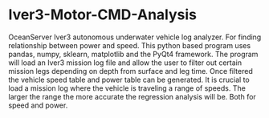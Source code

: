# Iver3-Motor-CMD-Analysis
OceanServer Iver3 autonomous underwater vehicle log analyzer. For finding relationship between power and speed.
This python based program uses pandas, numpy, sklearn, matplotlib and the PyQt4 framework.
The program will load an Iver3 mission log file and allow the user to filter out certain mission legs depending on depth from surface and leg time. Once filtered the vehicle speed table and power table can be generated. It is crucial to load a mission log where the vehicle is traveling a range of speeds. The larger the range the more accurate the regression analysis will be. Both for speed and power.
